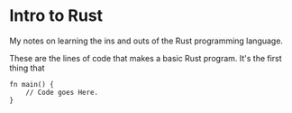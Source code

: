 # Intro to Rust
My notes on learning the ins and outs of the Rust programming language. 

These are the lines of code that makes a basic Rust program. It's the first thing that 
```
fn main() {
    // Code goes Here. 
}
```